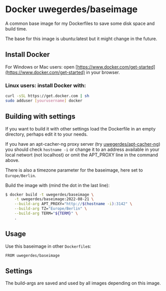 # Docker uwegerdes/baseimage

A common base image for my Dockerfiles to save some disk space and build time.

The base for this image is ubuntu:latest but it might change in the future.

## Install Docker

For Windows or Mac users: open [https://www.docker.com/get-started](https://www.docker.com/get-started) in your browser.

### Linux users: install Docker with:

```bash
curl -sSL https://get.docker.com | sh
sudo adduser [yourusername] docker
```

## Building with settings

If you want to build it with other settings load the Dockerfile in an empty directory, perhaps edit it to your needs.

If you have an apt-cacher-ng proxy server (try [uwegerdes/apt-cacher-ng](https://github.com/UweGerdes/docker-apt-cacher-ng)) you should check `hostname -i` or change it to an address available in your local networt (not localhost) or omit the APT_PROXY line in the command above.

There is also a timezone parameter for the baseimage, here set to `Europe/Berlin`.

Build the image with (mind the dot in the last line):

```bash
$ docker build -t uwegerdes/baseimage \
	-t uwegerdes/baseimage:2022-08-21 \
	--build-arg APT_PROXY="http://$(hostname -i):3142" \
	--build-arg TZ="Europe/Berlin" \
	--build-arg TERM="${TERM}" \
	.
```

## Usage

Use this baseimage in other `Dockerfile`s:

```
FROM uwegerdes/baseimage
```

## Settings

The build-args are saved and used by all images depending on this image.

